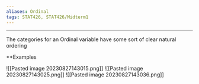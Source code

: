 ```yaml
---
aliases: Ordinal
tags: STAT426, STAT426/Midterm1
---
```

---
The categories for an Ordinal variable have some sort of clear natural ordering 

**Examples

![[Pasted image 20230827143015.png]]
![[Pasted image 20230827143025.png]]
![[Pasted image 20230827143036.png]]
